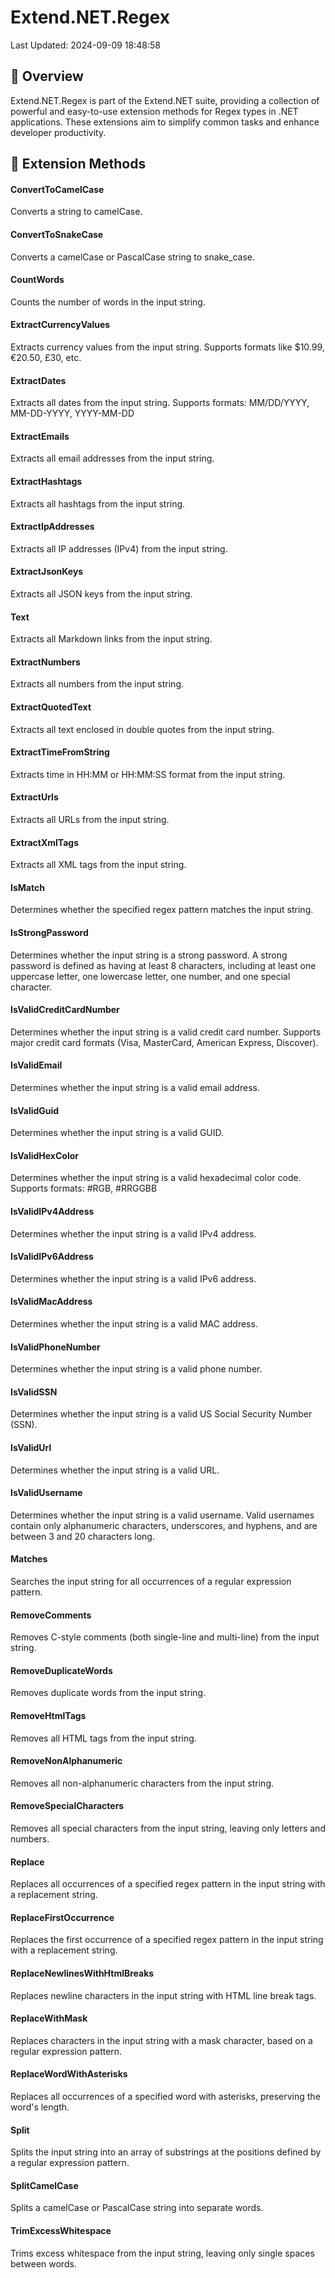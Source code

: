 # Extend.NET.Regex

Last Updated: 2024-09-09 18:48:58

## 📖 Overview

Extend.NET.Regex is part of the Extend.NET suite, providing a collection of powerful and easy-to-use extension methods for Regex types in .NET applications. These extensions aim to simplify common tasks and enhance developer productivity.



## 🧰 Extension Methods
#### ConvertToCamelCase

Converts a string to camelCase.
    

#### ConvertToSnakeCase

Converts a camelCase or PascalCase string to snake_case.
    

#### CountWords

Counts the number of words in the input string.
    

#### ExtractCurrencyValues

Extracts currency values from the input string.
    Supports formats like $10.99, €20.50, £30, etc.
    

#### ExtractDates

Extracts all dates from the input string.
    Supports formats: MM/DD/YYYY, MM-DD-YYYY, YYYY-MM-DD
    

#### ExtractEmails

Extracts all email addresses from the input string.
    

#### ExtractHashtags

Extracts all hashtags from the input string.
    

#### ExtractIpAddresses

Extracts all IP addresses (IPv4) from the input string.
    

#### ExtractJsonKeys

Extracts all JSON keys from the input string.
    

#### Text

Extracts all Markdown links from the input string.
    

#### ExtractNumbers

Extracts all numbers from the input string.
    

#### ExtractQuotedText

Extracts all text enclosed in double quotes from the input string.
    

#### ExtractTimeFromString

Extracts time in HH:MM or HH:MM:SS format from the input string.
    

#### ExtractUrls

Extracts all URLs from the input string.
    

#### ExtractXmlTags

Extracts all XML tags from the input string.
    

#### IsMatch

Determines whether the specified regex pattern matches the input string.
    

#### IsStrongPassword

Determines whether the input string is a strong password.
    A strong password is defined as having at least 8 characters, 
    including at least one uppercase letter, one lowercase letter, one number, and one special character.
    

#### IsValidCreditCardNumber

Determines whether the input string is a valid credit card number.
    Supports major credit card formats (Visa, MasterCard, American Express, Discover).
    

#### IsValidEmail

Determines whether the input string is a valid email address.
    

#### IsValidGuid

Determines whether the input string is a valid GUID.
    

#### IsValidHexColor

Determines whether the input string is a valid hexadecimal color code.
    Supports formats: #RGB, #RRGGBB
    

#### IsValidIPv4Address

Determines whether the input string is a valid IPv4 address.
    

#### IsValidIPv6Address

Determines whether the input string is a valid IPv6 address.
    

#### IsValidMacAddress

Determines whether the input string is a valid MAC address.
    

#### IsValidPhoneNumber

Determines whether the input string is a valid phone number.
    

#### IsValidSSN

Determines whether the input string is a valid US Social Security Number (SSN).
    

#### IsValidUrl

Determines whether the input string is a valid URL.
    

#### IsValidUsername

Determines whether the input string is a valid username.
    Valid usernames contain only alphanumeric characters, underscores, and hyphens,
    and are between 3 and 20 characters long.
    

#### Matches

Searches the input string for all occurrences of a regular expression pattern.
    

#### RemoveComments

Removes C-style comments (both single-line and multi-line) from the input string.
    

#### RemoveDuplicateWords

Removes duplicate words from the input string.
    

#### RemoveHtmlTags

Removes all HTML tags from the input string.
    

#### RemoveNonAlphanumeric

Removes all non-alphanumeric characters from the input string.
    

#### RemoveSpecialCharacters

Removes all special characters from the input string, leaving only letters and numbers.
    

#### Replace

Replaces all occurrences of a specified regex pattern in the input string with a replacement string.
    

#### ReplaceFirstOccurrence

Replaces the first occurrence of a specified regex pattern in the input string with a replacement string.
    

#### ReplaceNewlinesWithHtmlBreaks

Replaces newline characters in the input string with HTML line break tags.
    

#### ReplaceWithMask

Replaces characters in the input string with a mask character, based on a regular expression pattern.
    

#### ReplaceWordWithAsterisks

Replaces all occurrences of a specified word with asterisks, preserving the word's length.
    

#### Split

Splits the input string into an array of substrings at the positions defined by a regular expression pattern.
    

#### SplitCamelCase

Splits a camelCase or PascalCase string into separate words.
    

#### TrimExcessWhitespace

Trims excess whitespace from the input string, leaving only single spaces between words.
    


